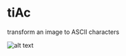 # tiAc
transform an image to ASCII characters

![alt text](https://cdn.discordapp.com/attachments/1048389307947307091/1066442441869238372/2023-01-21-20-28-53_oSm8kZl0_1.gif)
